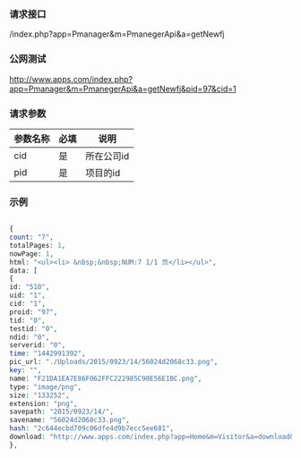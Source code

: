 ### **请求接口**
/index.php?app=Pmanager&m=PmanegerApi&a=getNewfj
### **公网测试**
http://www.apps.com/index.php?app=Pmanager&m=PmanegerApi&a=getNewfj&pid=97&cid=1
### **请求参数**

| 参数名称  |必填|     说明      |
|------|-----|------|
| cid     | 是 |   所在公司id   |
| pid| 是 |  项目的id   |

### **示例**
````php

{
count: "7",
totalPages: 1,
nowPage: 1,
html: "<ul><li> &nbsp;&nbsp;NUM:7 1/1 页</li></ul>",
data: [
{
id: "510",
uid: "1",
cid: "1",
proid: "97",
tid: "0",
testid: "0",
ndid: "0",
serverid: "0",
time: "1442991392",
pic_url: "./Uploads/2015/0923/14/56024d2068c33.png",
key: "",
name: "F21DA1EA7E86F062FFC222985C90E56E1BC.png",
type: "image/png",
size: "133252",
extension: "png",
savepath: "2015/0923/14/",
savename: "56024d2068c33.png",
hash: "2c644ecbd709c06dfe4d9b7ecc5ee681",
download: "http://www.apps.com/index.php?app=Home&m=Visitor&a=download&val=4557"
},
